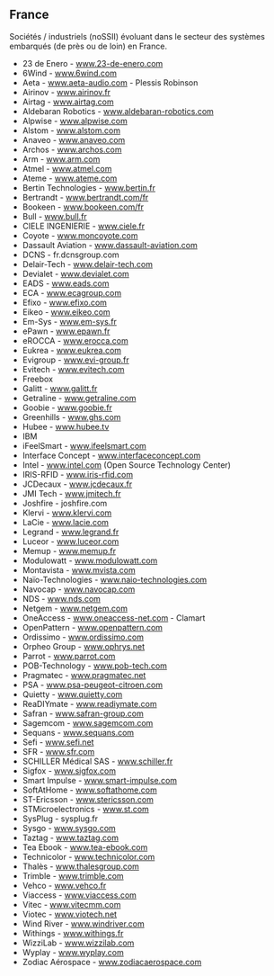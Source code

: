 France
------

Sociétés / industriels (noSSII) évoluant dans le secteur des systèmes embarqués
(de près ou de loin) en France.

- 23 de Enero - www.23-de-enero.com
- 6Wind - www.6wind.com
- Aeta - www.aeta-audio.com - Plessis Robinson
- Airinov - www.airinov.fr
- Airtag - www.airtag.com
- Aldebaran Robotics - www.aldebaran-robotics.com
- Alpwise - www.alpwise.com
- Alstom - www.alstom.com
- Anaveo - www.anaveo.com
- Archos - www.archos.com
- Arm - www.arm.com
- Atmel - www.atmel.com
- Ateme - www.ateme.com
- Bertin Technologies - www.bertin.fr
- Bertrandt - www.bertrandt.com/fr
- Bookeen - www.bookeen.com/fr
- Bull - www.bull.fr
- CIELE INGENIERIE - www.ciele.fr
- Coyote - www.moncoyote.com
- Dassault Aviation - www.dassault-aviation.com
- DCNS - fr.dcnsgroup.com
- Delair-Tech - www.delair-tech.com
- Devialet - www.devialet.com
- EADS - www.eads.com
- ECA - www.ecagroup.com
- Efixo - www.efixo.com
- Eikeo - www.eikeo.com
- Em-Sys - www.em-sys.fr
- ePawn - www.epawn.fr
- eROCCA - www.erocca.com
- Eukrea - www.eukrea.com
- Evigroup - www.evi-group.fr
- Evitech - www.evitech.com
- Freebox
- Galitt - www.galitt.fr
- Getraline - www.getraline.com
- Goobie - www.goobie.fr
- Greenhills - www.ghs.com
- Hubee - www.hubee.tv
- IBM
- iFeelSmart - www.ifeelsmart.com
- Interface Concept - www.interfaceconcept.com
- Intel - www.intel.com (Open Source Technology Center)
- IRIS-RFID - www.iris-rfid.com
- JCDecaux - www.jcdecaux.fr
- JMI Tech - www.jmitech.fr
- Joshfire - joshfire.com
- Klervi - www.klervi.com
- LaCie - www.lacie.com
- Legrand - www.legrand.fr
- Luceor - www.luceor.com
- Memup - www.memup.fr
- Modulowatt - www.modulowatt.com
- Montavista - www.mvista.com
- Naïo-Technologies - www.naio-technologies.com
- Navocap - www.navocap.com
- NDS - www.nds.com
- Netgem - www.netgem.com
- OneAccess - www.oneaccess-net.com - Clamart
- OpenPattern - www.openpattern.com
- Ordissimo - www.ordissimo.com
- Orpheo Group - www.ophrys.net
- Parrot - www.parrot.com
- POB-Technology - www.pob-tech.com
- Pragmatec - www.pragmatec.net
- PSA - www.psa-peugeot-citroen.com
- Quietty - www.quietty.com
- ReaDIYmate - www.readiymate.com
- Safran - www.safran-group.com
- Sagemcom - www.sagemcom.com
- Sequans - www.sequans.com
- Sefi - www.sefi.net
- SFR - www.sfr.com
- SCHILLER Médical SAS - www.schiller.fr
- Sigfox - www.sigfox.com
- Smart Impulse - www.smart-impulse.com
- SoftAtHome - www.softathome.com
- ST-Ericsson - www.stericsson.com
- STMicroelectronics - www.st.com
- SysPlug - sysplug.fr
- Sysgo - www.sysgo.com
- Taztag - www.taztag.com
- Tea Ebook - www.tea-ebook.com
- Technicolor - www.technicolor.com
- Thalès - www.thalesgroup.com
- Trimble - www.trimble.com
- Vehco - www.vehco.fr
- Viaccess - www.viaccess.com
- Vitec - www.vitecmm.com
- Viotec - www.viotech.net
- Wind River - www.windriver.com
- Withings - www.withings.fr
- WizziLab - www.wizzilab.com
- Wyplay - www.wyplay.com
- Zodiac Aérospace - www.zodiacaerospace.com
